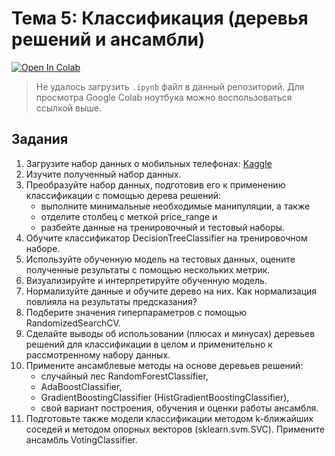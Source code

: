 # Тема 5: Классификация (деревья решений и ансамбли)

[![Open In Colab](https://colab.research.google.com/assets/colab-badge.svg)](https://colab.research.google.com/drive/17EN_54YDQAQ9oaL82pWt4LCfLMH-S8uq?usp=sharing)

> Не удалось загрузить `.ipynb` файл в данный репозиторий. Для просмотра Google Colab ноутбука можно воспользоваться ссылкой выше.

## Задания

1. Загрузите набор данных о мобильных телефонах: [Kaggle](https://www.kaggle.com/datasets/iabhishekofficial/mobile-price-classification)
2. Изучите полученный набор данных.
3. Преобразуйте набор данных, подготовив его к применению классификации с помощью дерева решений:
    * выполните минимальные необходимые манипуляции, а также
    * отделите столбец с меткой price_range и
    * разбейте данные на тренировочный и тестовый наборы.
4. Обучите классификатор DecisionTreeClassifier на тренировочном наборе.
5. Используйте обученную модель на тестовых данных, оцените полученные результаты с помощью нескольких метрик.
6. Визуализируйте и интерпретируйте обученную модель.
7. Нормализуйте данные и обучите дерево на них. Как нормализация повлияла на результаты предсказания?
8. Подберите значения гиперпараметров с помощью RandomizedSearchCV.
9. Сделайте выводы об использовании (плюсах и минусах) деревьев решений для классификации в целом и применительно к рассмотренному набору данных.
10. Примените ансамблевые методы на основе деревьев решений:
    * случайный лес RandomForestClassifier,
    * AdaBoostClassifier,
    * GradientBoostingClassifier (HistGradientBoostingClassifier),
    * свой вариант построения, обучения и оценки работы ансамбля.
11. Подготовьте также модели классификации методом k-ближайших соседей и методом опорных векторов (sklearn.svm.SVC). Примените ансамбль VotingClassifier.
